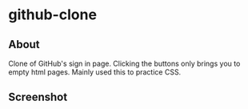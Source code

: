 # github-clone
## About
Clone of GitHub's sign in page. Clicking the buttons only brings you to empty html pages. Mainly used this to practice CSS.

## Screenshot
[](resources/Screenshot%202023-01-16%20at%2011.29.13%20PM.png)